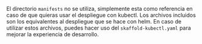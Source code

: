 El directorio `manifests` no se utiliza, simplemente esta como referencia en caso de que quieras usar el despliegue con kubectl.
Los archivos incluidos son los equivalentes al despliegue que se hace con helm. En caso de utilizar estos archivos, puedes hacer uso del `skaffold-kubectl.yaml` para mejorar la experiencia de desarrollo.